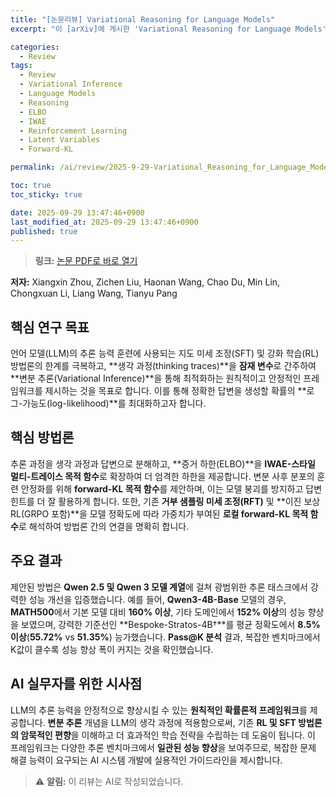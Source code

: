 ```yaml
---
title: "[논문리뷰] Variational Reasoning for Language Models"
excerpt: "이 [arXiv]에 게시한 'Variational Reasoning for Language Models' 논문에 대한 자세한 리뷰입니다."

categories:
  - Review
tags:
  - Review
  - Variational Inference
  - Language Models
  - Reasoning
  - ELBO
  - IWAE
  - Reinforcement Learning
  - Latent Variables
  - Forward-KL

permalink: /ai/review/2025-9-29-Variational_Reasoning_for_Language_Models/

toc: true
toc_sticky: true

date: 2025-09-29 13:47:46+0900
last_modified_at: 2025-09-29 13:47:46+0900
published: true
---
```

> **링크:** [논문 PDF로 바로 열기](https://arxiv.org/abs/2509.22637)

**저자:** Xiangxin Zhou, Zichen Liu, Haonan Wang, Chao Du, Min Lin, Chongxuan Li, Liang Wang, Tianyu Pang



## 핵심 연구 목표
언어 모델(LLM)의 추론 능력 훈련에 사용되는 지도 미세 조정(SFT) 및 강화 학습(RL) 방법론의 한계를 극복하고, **생각 과정(thinking traces)**을 **잠재 변수**로 간주하여 **변분 추론(Variational Inference)**을 통해 최적화하는 원칙적이고 안정적인 프레임워크를 제시하는 것을 목표로 합니다. 이를 통해 정확한 답변을 생성할 확률의 **로그-가능도(log-likelihood)**를 최대화하고자 합니다.

## 핵심 방법론
추론 과정을 생각 과정과 답변으로 분해하고, **증거 하한(ELBO)**을 **IWAE-스타일 멀티-트레이스 목적 함수**로 확장하여 더 엄격한 하한을 제공합니다. 변분 사후 분포의 훈련 안정화를 위해 **forward-KL 목적 함수**를 제안하며, 이는 모델 붕괴를 방지하고 답변 힌트를 더 잘 활용하게 합니다. 또한, 기존 **거부 샘플링 미세 조정(RFT)** 및 **이진 보상 RL(GRPO 포함)**을 모델 정확도에 따라 가중치가 부여된 **로컬 forward-KL 목적 함수**로 해석하여 방법론 간의 연결을 명확히 합니다.

## 주요 결과
제안된 방법은 **Qwen 2.5 및 Qwen 3 모델 계열**에 걸쳐 광범위한 추론 태스크에서 강력한 성능 개선을 입증했습니다. 예를 들어, **Qwen3-4B-Base** 모델의 경우, **MATH500**에서 기본 모델 대비 **160% 이상**, 기타 도메인에서 **152% 이상**의 성능 향상을 보였으며, 강력한 기준선인 **Bespoke-Stratos-4B†**를 평균 정확도에서 **8.5% 이상**(**55.72%** vs **51.35%**) 능가했습니다. **Pass@K 분석** 결과, 복잡한 벤치마크에서 K값이 클수록 성능 향상 폭이 커지는 것을 확인했습니다.

## AI 실무자를 위한 시사점
LLM의 추론 능력을 안정적으로 향상시킬 수 있는 **원칙적인 확률론적 프레임워크**를 제공합니다. **변분 추론** 개념을 LLM의 생각 과정에 적용함으로써, 기존 **RL 및 SFT 방법론의 암묵적인 편향**을 이해하고 더 효과적인 학습 전략을 수립하는 데 도움이 됩니다. 이 프레임워크는 다양한 추론 벤치마크에서 **일관된 성능 향상**을 보여주므로, 복잡한 문제 해결 능력이 요구되는 AI 시스템 개발에 실용적인 가이드라인을 제시합니다.

> ⚠️ **알림:** 이 리뷰는 AI로 작성되었습니다.